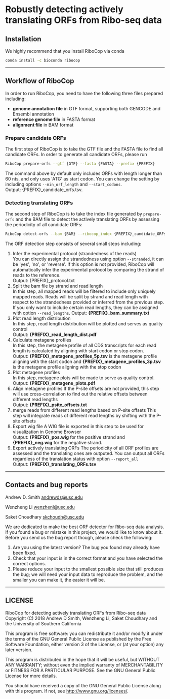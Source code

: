 # Robustly detecting actively translating ORFs from Ribo-seq data

## Installation
We highly recommend that you install RiboCop via conda
```bash
conda install -c bioconda ribocop
```

------------------

## Workflow of RiboCop

In order to run RiboCop, you need to have the following three files
prepared including:
* **genome annotation file** in GTF format, supporting both GENCODE and
Ensembl annotation
* **reference genome file** in FASTA format
* **alignment file** in BAM format

### Prepare candidate ORFs
The first step of RiboCop is to take the GTF file and the FASTA file to find all
candidate ORFs. In order to generate all candidate ORFs, please run
```bash
RiboCop prepare-orfs --gtf {GTF} --fasta {FASTA} --prefix {PREFIX}
```
The command above by default only includes ORFs with length longer than 60 nts,
and only uses 'ATG' as start codon. You can change the setting by including
options ```--min_orf_length``` and ```--start_codons```.  
Output: {PREFIX}\_candidate\_orfs.tsv.

### Detecting translating ORFs
The second step of RiboCop is to take the index file generated by ```prepare-orfs```
and the BAM file to detect the actively translating ORFs by assessing the periodicity
of all candidate ORFs:
```bash
RiboCop detect-orfs --bam {BAM} --ribocop_index {PREFIX}_candidate_ORFs.tsv --prefix {PREFIX}
```
The ORF detection step consists of several small steps including:
1. Infer the experimental protocol (strandedness of the reads)  
You can directly assign the strandedness using option ```--stranded```, it can be 'yes',
'no', or 'reverse'. If this option is not provided, RiboCop will automatically infer the
experimental protocol by comparing the strand of reads to the reference.   
Output: {PREFIX}\_protocol.txt
2. Split the bam file by strand and read length  
In this step, all mapped reads will be filtered to include only uniquely mapped reads. Reads
will be split by strand and read length with respect to the strandedness provided or inferred
from the previous step. If you only want to include certain read lengths, they can be assigned with
option ```--read_lengths```.
Output: **{PREFIX}\_bam\_summary.txt**
3. Plot read length distribution  
In this step, read length distribution will be plotted and serves as quality control  
Output: **{PREFIX}\_read\_length\_dist.pdf**
4. Calculate metagene profiles  
In this step, the metagene profile of all CDS transcripts for each read length is
calculated by aligning with start codon or stop codon.  
Output: **{PREFIX}\_metagene\_profiles\_5p.tsv** is the metagene profile aligning with the
start codon and **{PREFIX}\_metagene\_profiles\_3p.tsv** is the metagene profile aligning with
the stop codon
5. Plot metagene profiles  
In this step, metagene plots will be made to serve as quality control.  
Output: **{PREFIX}\_metagene\_plots.pdf**
6. Align metagene profiles
If the P-site offsets are not provided, this step will use cross-correlation to find out the relative
offsets between different read lengths  
Output: **{PREFIX}\_psite\_offsets.txt**
7. merge reads from different read lengths based on P-site offsets
This step will integrate reads of different read lengths by shifting with the P-site offsets 
8. Export wig file
A WIG file is exported in this step to be used for visualization in Genome Browser  
Output: **{PREFIX}\_pos.wig** for the positive strand and **{PREFIX}\_neg.wig** for the negative strand.
9. Export actively translating ORFs
The periodicity of all ORF profiles are assessed and the translating ones are outputed. You can output all ORFs regardless
of the translation status with option ```--report_all```  
Output: **{PREFIX}\_translating\_ORFs.tsv**
    
------------------

## Contacts and bug reports
Andrew D. Smith
andrewds@usc.edu

Wenzheng Li
wenzhenl@usc.edu

Saket Choudhary
skchoudh@usc.edu

We are dedicated to make the best ORF detector for Ribo-seq data analysis.
If you found a bug or mistake in this project, we would like to know about it.
Before you send us the bug report though, please check the following:

1. Are you using the latest version? The bug you found may already have been
   fixed.
2. Check that your input is in the correct format and you have selected the
   correct options.
3. Please reduce your input to the smallest possible size that still produces
   the bug; we will need your input data to reproduce the problem, and the
   smaller you can make it, the easier it will be.
   
------------------

## LICENSE
RiboCop for detecting actively translating ORFs from Ribo-seq data
Copyright (C) 2018 Andrew D Smith, Wenzheng Li, Saket Choudhary and
the University of Southern California

This program is free software: you can redistribute it and/or modify
it under the terms of the GNU General Public License as published by
the Free Software Foundation, either version 3 of the License, or (at
your option) any later version.

This program is distributed in the hope that it will be useful,
but WITHOUT ANY WARRANTY; without even the implied warranty of
MERCHANTABILITY or FITNESS FOR A PARTICULAR PURPOSE.  See the
GNU General Public License for more details.

You should have received a copy of the GNU General Public License
along with this program.  If not, see <http://www.gnu.org/licenses/>.

